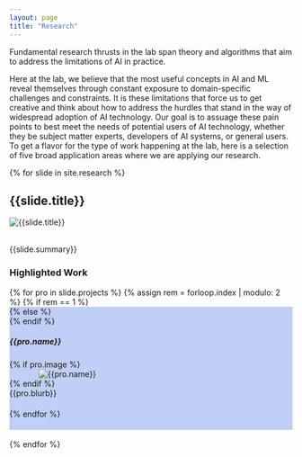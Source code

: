 ```yaml
---
layout: page
title: "Research"
---
```


Fundamental research thrusts in the lab span theory and algorithms that aim to address the limitations of AI in practice.


Here at the lab, we believe that the most useful concepts in AI and ML reveal themselves through constant exposure to domain-specific challenges and constraints.
It is these limitations that force us to get creative and think about how to address the hurdles that stand in the way of widespread adoption of AI technology.
Our goal is to assuage these pain points to best meet the needs of potential users of AI technology, whether they be subject matter experts, developers of AI systems, or general users.
To get a flavor for the type of work happening at the lab, here is a selection of five broad application areas where we are applying our research.

{% for slide in site.research %}
<div class="row checker" style="margin:auto;justify-content:center;width:100%;max-width:1000px">
  <h2>{{slide.title}}</h2>
  <img src="{{slide.splash | relative_url}}" alt="{{slide.title}}">
  <p><br/>{{slide.summary}}</p>
  <h3>Highlighted Work</h3>
  {% for pro in slide.projects %}
  {% assign rem = forloop.index | modulo: 2 %}
    {% if rem == 1 %}
      <div class="row" style="background-color:#c1cef5;padding-bottom:20px">
    {% else %}
      <div class="row" style="padding-bottom:20px">
    {% endif %}
      <h5>{{pro.name}}</h5>
      {% if pro.image %}
      <div class="row" style="margin:0 auto;width:100%;max-width:400px">
        <img src="{{pro.image | relative_url}}" alt="{{pro.name}}">
      </div>
      {% endif %}
      <div class="col" style="width:100%">
        {{pro.blurb}}
      </div>
    </div>
  {% endfor %}
</div>
<div>
&nbsp;
</div>
{% endfor %}
